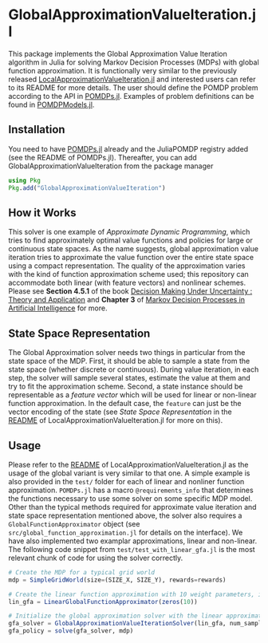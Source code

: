 # GlobalApproximationValueIteration.jl

This package implements the Global Approximation Value Iteration algorithm in Julia for solving
Markov Decision Processes (MDPs) with global function approximation.
It is functionally very similar to the previously released
[LocalApproximationValueIteration.jl](https://github.com/JuliaPOMDP/LocalApproximationValueIteration.jl)
and interested users can refer to its README for more details.
The user should define the POMDP problem according to the API in
[POMDPs.jl](https://github.com/JuliaPOMDP/POMDPs.jl). Examples of problem definitions can be found in
[POMDPModels.jl](https://github.com/JuliaPOMDP/POMDPModels.jl).

## Installation

You need to have [POMDPs.jl](https://github.com/JuliaPOMDP/POMDPs.jl) already and the JuliaPOMDP registry added (see the README of POMDPs.jl).
Thereafter, you can add GlobalApproximationValueIteration from the package manager
```julia
using Pkg
Pkg.add("GlobalApproximationValueIteration")
```

## How it Works

This solver is one example of _Approximate Dynamic Programming_, which tries to find approximately optimal
value functions and policies for large or continuous state spaces.
As the name suggests, global approximation value iteration tries to approximate the value function over the
entire state space using a compact representation. The quality of the approximation varies with the
kind of function approximation scheme used; this repository can accommodate both linear (with feature vectors) and nonlinear
schemes. Please see **Section 4.5.1** of the book [Decision Making Under Uncertainty : Theory and Application](https://dl.acm.org/citation.cfm?id=2815660)
and **Chapter 3** of [Markov Decision Processes in Artificial Intelligence](https://books.google.co.in/books?hl=en&lr=&id=2J8_-O4-ABIC&oi=fnd&pg=PT8&dq=markov+decision+processes+in+AI&ots=mcxpyqiv0X&sig=w-gF6nzm3JxgutcslIbUDD0dAXY) for more.

## State Space Representation

The Global Approximation solver needs two things in particular from the state space of the MDP. First, it should be able to sample a state
from the state space (whether discrete or continuous). During value iteration, in each step, the solver will sample several states, estimate the value
at them and try to fit the approximation scheme. 
Second, a state instance should be representable as a _feature vector_ which will be used for linear or non-linear function approximation.
In the default case, the `feature` can just be the vector encoding of the state (see *State Space Representation* in the [README](https://github.com/JuliaPOMDP/LocalApproximationValueIteration.jl)
of LocalApproximationValueIteration.jl for more on this).

## Usage 

Please refer to the [README](https://github.com/JuliaPOMDP/LocalApproximationValueIteration.jl)
of LocalApproximationValueIteration.jl as the usage of the global variant is very similar to that one.
A simple example is also provided in the `test/` folder for each of linear and nonliner function approximation.
`POMDPs.jl` has a macro `@requirements_info` that determines the functions necessary to use some solver on some specific MDP model.
Other than the typical methods required for approximate value iteration and state space representation mentioned above,
the solver also requires a `GlobalFunctionApproximator` object (see `src/global_function_approximation.jl` for details
on the interface). We have also implemented two examplar approximations, linear and non-linear.
The following code snippet from `test/test_with_linear_gfa.jl` is the most relevant chunk of code
for using the solver correctly.

```julia
# Create the MDP for a typical grid world
mdp = SimpleGridWorld(size=(SIZE_X, SIZE_Y), rewards=rewards)

# Create the linear function approximation with 10 weight parameters, initialized to zero
lin_gfa = LinearGlobalFunctionApproximator(zeros(10))

# Initialize the global approximation solver with the linear approximator and solve the MDP to obtain the policy
gfa_solver = GlobalApproximationValueIterationSolver(lin_gfa, num_samples=NUM_SAMPLES, max_iterations=MAX_ITERS, verbose=true, fv_type=SVector{10, Float64})
gfa_policy = solve(gfa_solver, mdp)
```
